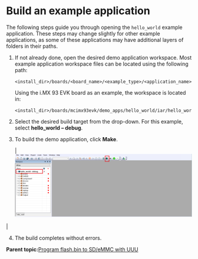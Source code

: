 # Build an example application

The following steps guide you through opening the `hello_world` example application. These steps may change slightly for other example applications, as some of these applications may have additional layers of folders in their paths.

1.  If not already done, open the desired demo application workspace. Most example application workspace files can be located using the following path:

    ```
    <install_dir>/boards/<board_name>/<example_type>/<application_name>/iar
    ```

    Using the i.MX 93 EVK board as an example, the workspace is located in:

    ```
    <install_dir>/boards/mcimx93evk/demo_apps/hello_world/iar/hello_world.eww
    ```

2.  Select the desired build target from the drop-down. For this example, select **hello\_world – debug**.

3.  To build the demo application, click **Make**.

    |![](../images/demo_build_target_selection_8mm.bmp "Demo build target selection")

|

4.  The build completes without errors.

**Parent topic:**[Program flash.bin to SD/eMMC with UUU](../topics/run_a_flash_target_demo_by_uuu.md)

